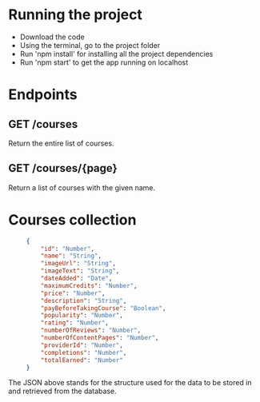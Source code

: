 # Running the project
 - Download the code
- Using the terminal, go to the project folder
- Run 'npm install' for installing all the project dependencies
- Run 'npm start' to get the app running on localhost
 # Endpoints
   ## GET /courses
  
  Return the entire list of courses.
   ## GET /courses/{page}
  
  Return a list of courses with the given name.
 # Courses collection
 ```json
      {
          "id": "Number",
          "name": "String",
          "imageUrl": "String",
          "imageText": "String",
          "dateAdded": "Date",
          "maximumCredits": "Number",
          "price": "Number",
          "description": "String",
          "payBeforeTakingCourse": "Boolean",
          "popularity": "Number",
          "rating": "Number",
          "numberOfReviews": "Number",
          "numberOfContentPages": "Number",
          "providerId": "Number",
          "completions": "Number",
          "totalEarned": "Number"
      }
```
  
  The JSON above stands for the structure used for the data to be
  stored in and retrieved from the database.
